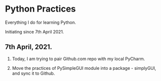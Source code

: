 # Python Practices

Everything I do for learning Python. 

Initiating since 7th April 2021.



## 7th April, 2021. 

1. Today, I am trying to pair Github.com repo with my local PyCharm.

2. Move the practices of PySimpleGUI module into a package - simplyGUI, and sync it to Github.   

